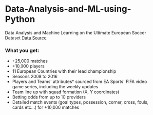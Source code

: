 # Data-Analysis-and-ML-using-Python

Data Analysis and Machine Learning on the Ultimate European Soccer Dataset <a href="https://www.kaggle.com/hugomathien/soccer">Data Source</a>


### What you get:

- +25,000 matches
- +10,000 players
- 11 European Countries with their lead championship
- Seasons 2008 to 2016
- Players and Teams' attributes* sourced from EA Sports' FIFA video game series, including the weekly updates
- Team line up with squad formation (X, Y coordinates)
- Betting odds from up to 10 providers
- Detailed match events (goal types, possession, corner, cross, fouls, cards etc...) for +10,000 matches
